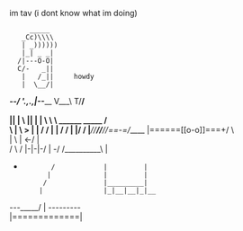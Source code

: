 im tav (i dont know what im doing)



         _____
       _Cc)\\\\
       | _))))))
       |_| _ _|
      /|---O-O|
      C/-   _||
       |   /_||     howdy
       |  \__/|
 ___--/ \'.,.,|\--_____
      V___\ T/__/        \
                          \
||                     |   \ 
||           |         |    \ 
\ \ ______     _____  /      \
 \                   | \       >
  |                  |  /     /
  |                  | /     /
  |                  |/     /
  |___/__/____//____//==-=_/______
  |======[[o-o]]===+/      \      \
  |       \  |     <-/      |      \
  /        \   /     |-|-|-/        |
-/            /__________\          |
-            /            |         |
            |             |         |
           /              |_________|
          |               |_|__|__|_|__
 ---_____/                |  -------\--\
                          |=============|
